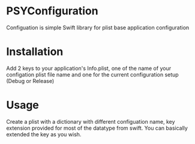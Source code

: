 # PSYConfiguration

Configuation is simple Swift library for plist base application configuration 

# Installation 
Add 2 keys to your application's Info.plist, one of the name of your configation plist file name and one for the current configuration setup (Debug or Release)

# Usage
Create a plist with a dictionary with different configuation name, key extension provided for most of the datatype from swift. You can basically extended the key as you wish. 
